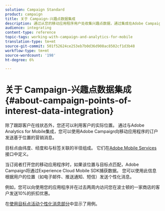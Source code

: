 ```yaml
---
solution: Campaign Standard
product: campaign
title: 关于 Campaign-兴趣点数据集成
description: 通过从您的移动应用程序用户处收集兴趣点数据，通过集成在Adobe Campaign中向用户发送基于位置的营销消息。
audience: integrating
content-type: reference
topic-tags: working-with-campaign-and-analytics-for-mobile
translation-type: tm+mt
source-git-commit: 501f52624ce253eb7b0d36d908ac8502cf1d3b48
workflow-type: tm+mt
source-wordcount: '198'
ht-degree: 6%

---
```



# 关于 Campaign-兴趣点数据集成{#about-campaign-points-of-interest-data-integration}

除了跟踪客户在线状态外，您还可以利用客户的实际位置。 通过与Adobe Analytics for Mobile集成，您可以使用Adobe Campaign向移动应用程序的订户发送基于位置的营销消息。

目标点由纬度、经度和与标签关联的半径组成。 它们在[Adobe Mobile Services](https://docs.adobe.com/content/help/en/mobile-services/using/home.html)接口中定义。

当订阅者打开您的移动应用程序时，如果该位置与目标点匹配，Adobe Campaign将通过Experience Cloud Mobile SDK捕获数据。 您可以使用此信息根据用户的位置（如电子邮件、推送通知、短信）发送个性化消息。

例如，您可以向使用您的应用程序并在过去两周内访问您在波士顿的一家商店的客户发送10%的折扣优惠。

在[使用目标点活动个性化消息部分](../../integrating/using/personalizing-campaign-messages-with-point-of-interest-data.md)中显示了用例。
